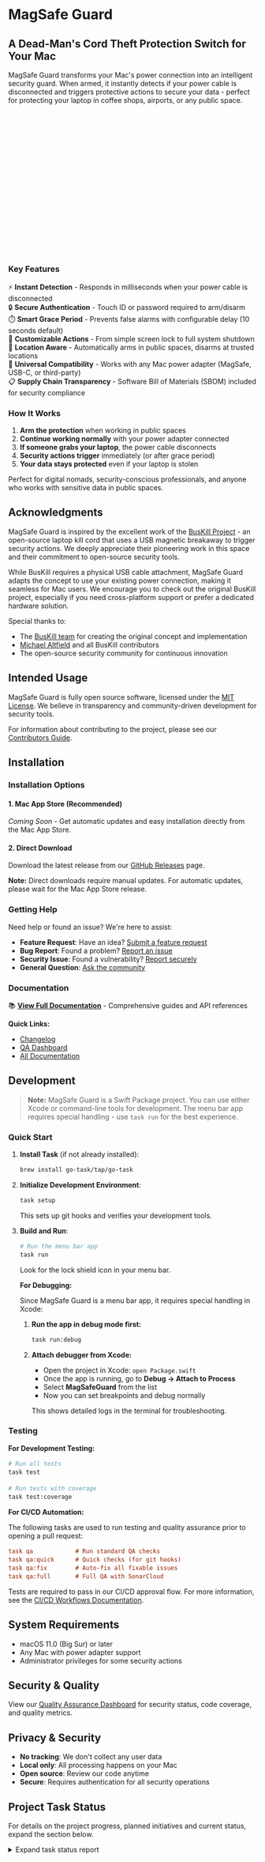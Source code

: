 # MagSafe Guard

## A Dead-Man's Cord Theft Protection Switch for Your Mac

MagSafe Guard transforms your Mac's power connection into an intelligent security guard. When armed, it instantly detects if your power cable is disconnected and triggers protective actions to secure your data - perfect for protecting your laptop in coffee shops, airports, or any public space.

![Demo](docs/assets/magsafe-guard.gif)

### Key Features

⚡ **Instant Detection** - Responds in milliseconds when your power cable is disconnected  
🔒 **Secure Authentication** - Touch ID or password required to arm/disarm  
⏱️ **Smart Grace Period** - Prevents false alarms with configurable delay (10 seconds default)  
🎯 **Customizable Actions** - From simple screen lock to full system shutdown  
📍 **Location Aware** - Automatically arms in public spaces, disarms at trusted locations  
🔌 **Universal Compatibility** - Works with any Mac power adapter (MagSafe, USB-C, or third-party)  
📋 **Supply Chain Transparency** - Software Bill of Materials (SBOM) included for security compliance

### How It Works

1. **Arm the protection** when working in public spaces
2. **Continue working normally** with your power adapter connected
3. **If someone grabs your laptop**, the power cable disconnects
4. **Security actions trigger** immediately (or after grace period)
5. **Your data stays protected** even if your laptop is stolen

Perfect for digital nomads, security-conscious professionals, and anyone who works with sensitive data in public spaces.

## Acknowledgments

MagSafe Guard is inspired by the excellent work of the [BusKill Project](https://github.com/BusKill/buskill-app) - an open-source laptop kill cord that uses a USB magnetic breakaway to trigger security actions. We deeply appreciate their pioneering work in this space and their commitment to open-source security tools.

While BusKill requires a physical USB cable attachment, MagSafe Guard adapts the concept to use your existing power connection, making it seamless for Mac users. We encourage you to check out the original BusKill project, especially if you need cross-platform support or prefer a dedicated hardware solution.

Special thanks to:

- The [BusKill team](https://github.com/BusKill) for creating the original concept and implementation
- [Michael Altfield](https://github.com/maltfield) and all BusKill contributors
- The open-source security community for continuous innovation

## Intended Usage

MagSafe Guard is fully open source software, licensed under the [MIT License](LICENSE). We believe in transparency and community-driven development for security tools.

For information about contributing to the project, please see our [Contributors Guide](docs/CONTRIBUTORS.md).

## Installation

### Installation Options

#### 1. Mac App Store (Recommended)

_Coming Soon_ - Get automatic updates and easy installation directly from the Mac App Store.

#### 2. Direct Download

Download the latest release from our [GitHub Releases](https://github.com/lekman/magsafe-buskill/releases) page.

**Note:** Direct downloads require manual updates. For automatic updates, please wait for the Mac App Store release.

### Getting Help

Need help or found an issue? We're here to assist:

- **Feature Request**: Have an idea? [Submit a feature request](https://github.com/lekman/magsafe-buskill/issues/new?template=feature_request.md)
- **Bug Report**: Found a problem? [Report an issue](https://github.com/lekman/magsafe-buskill/issues/new?template=bug_report.md)
- **Security Issue**: Found a vulnerability? [Report securely](https://github.com/lekman/magsafe-buskill/security/advisories/new)
- **General Question**: [Ask the community](https://github.com/lekman/magsafe-buskill/issues/new?template=question.md)

### Documentation

📚 **[View Full Documentation](docs/README.md)** - Comprehensive guides and API references

**Quick Links:**

- [Changelog](docs/CHANGELOG.md)
- [QA Dashboard](docs/QA.md)
- [All Documentation](docs/)

## Development

> **Note:** MagSafe Guard is a Swift Package project. You can use either Xcode or command-line tools for development. The menu bar app requires special handling - use `task run` for the best experience.

### Quick Start

1. **Install Task** (if not already installed):

   ```bash
   brew install go-task/tap/go-task
   ```

2. **Initialize Development Environment**:

   ```bash
   task setup
   ```

   This sets up git hooks and verifies your development tools.

3. **Build and Run**:

   ```bash
   # Run the menu bar app
   task run
   ```

   Look for the lock shield icon in your menu bar.

   **For Debugging:**

   Since MagSafe Guard is a menu bar app, it requires special handling in Xcode:

   1. **Run the app in debug mode first:**

      ```bash
      task run:debug
      ```

   2. **Attach debugger from Xcode:**

      - Open the project in Xcode: `open Package.swift`
      - Once the app is running, go to **Debug → Attach to Process**
      - Select **MagSafeGuard** from the list
      - Now you can set breakpoints and debug normally

      This shows detailed logs in the terminal for troubleshooting.

### Testing

**For Development Testing:**

```bash
# Run all tests
task test

# Run tests with coverage
task test:coverage
```

**For CI/CD Automation:**

The following tasks are used to run testing and quality assurance prior to opening a pull request:

```ini
task qa            # Run standard QA checks
task qa:quick      # Quick checks (for git hooks)
task qa:fix        # Auto-fix all fixable issues
task qa:full       # Full QA with SonarCloud
```

Tests are required to pass in our CI/CD approval flow. For more information, see the [CI/CD Workflows Documentation](docs/devops/ci-cd-workflows.md).

## System Requirements

- macOS 11.0 (Big Sur) or later
- Any Mac with power adapter support
- Administrator privileges for some security actions

## Security & Quality

View our [Quality Assurance Dashboard](docs/QA.md) for security status, code coverage, and quality metrics.

## Privacy & Security

- **No tracking**: We don't collect any user data
- **Local only**: All processing happens on your Mac
- **Open source**: Review our code anytime
- **Secure**: Requires authentication for all security operations

## Project Task Status

For details on the project progress, planned initiatives and current status, expand the section below.

<details>
<summary>Expand task status report</summary>

<!-- TASKMASTER_EXPORT_START -->
> 🎯 **Taskmaster Export** - 2025-07-28 06:24:20 UTC
> 📋 Export: without subtasks • Status filter: none
> 🔗 Powered by [Task Master](https://task-master.dev?utm_source=github-readme&utm_medium=readme-export&utm_campaign=magsafe-buskill&utm_content=task-export-link)

| Project Dashboard |  |
| :-                |:-|
| Task Progress     | ███████████░░░░░░░░░ 56% |
| Done | 9 |
| In Progress | 1 |
| Pending | 6 |
| Deferred | 0 |
| Cancelled | 0 |
|-|-|
| Subtask Progress | ███████████░░░░░░░░░ 55% |
| Completed | 57 |
| In Progress | 1 |
| Pending | 45 |

| ID | Title | Status | Priority | Dependencies | Complexity |
| :- | :-    | :-     | :-       | :-           | :-         |
| 1 | Setup Project Repository and Structure | ✓&nbsp;done | high | None | ● 4 |
| 2 | Implement Power Monitoring Service | ✓&nbsp;done | high | 1 | ● 7 |
| 3 | Implement Authentication Service | ✓&nbsp;done | high | 1 | ● 6 |
| 4 | Implement Security Actions Service | ✓&nbsp;done | high | 1 | ● 7 |
| 5 | Create Menu Bar UI Component | ✓&nbsp;done | high | 1 | ● 6 |
| 6 | Implement Core Application Logic | ✓&nbsp;done | high | 2, 3, 4, 5 | ● 8 |
| 7 | Implement Settings UI and Persistence | ✓&nbsp;done | medium | 1, 6 | ● 6 |
| 8 | Implement Auto-Arm Feature | ✓&nbsp;done | medium | 6, 7 | ● 7 |
| 9 | Implement Location Tracking and Evidence Collection | ►&nbsp;in-progress | low | 6 | ● 5 |
| 10 | Implement Custom Script Execution | ○&nbsp;pending | low | 6, 7 | ● 6 |
| 11 | Implement Network Actions | ○&nbsp;pending | low | 6, 7 | ● 6 |
| 12 | Implement Data Protection Features | ○&nbsp;pending | low | 6, 7 | ● 7 |
| 13 | Implement Accessibility Features | ✓&nbsp;done | medium | 5, 7 | ● 6 |
| 14 | Implement Documentation and Help System | ○&nbsp;pending | medium | 1, 5, 6, 7 | ● 5 |
| 15 | Implement Code Signing and Distribution | ○&nbsp;pending | high | 1, 2, 3, 4, 5, 6, 7, 16 | ● 8 |
| 16 | Implement ViewInspector for SwiftUI Testing | ○&nbsp;pending | medium | 6, 13 | N/A |

> 📋 **End of Taskmaster Export** - Tasks are synced from your project using the `sync-readme` command.
<!-- TASKMASTER_EXPORT_END -->

</details>
